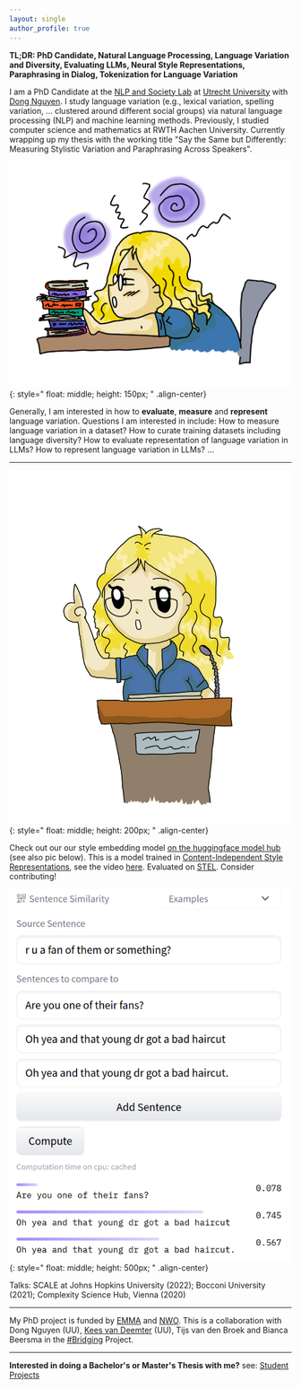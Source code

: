 ```yaml
---
layout: single
author_profile: true
---
```


**TL;DR: PhD Candidate, Natural Language Processing, Language Variation and Diversity, Evaluating LLMs, Neural Style Representations, Paraphrasing in Dialog, Tokenization for Language Variation**

I am a PhD Candidate at the [NLP and Society Lab](https://nlpsoc.github.io/) at [Utrecht University](https://www.uu.nl/en) with [Dong Nguyen](https://dongnguyen.nl/). I study language variation (e.g., lexical variation, spelling variation, ... clustered around different social groups) via natural language processing (NLP) and machine learning methods. Previously, I studied computer science and mathematics at RWTH Aachen University. Currently wrapping up my thesis with the working title "Say the Same but Differently: Measuring Stylistic Variation and Paraphrasing Across Speakers".

![drawn Anna research](./assets/images/me_blue_research.PNG){: style=" float: middle; height: 150px; " .align-center}

Generally, I am interested in how to **evaluate**, **measure** and **represent** language variation. Questions I am interested in include: How to measure language variation in a dataset? How to curate training datasets including language diversity? How to evaluate representation of language variation in LLMs? How to represent language variation in LLMs? ...

---

![drawn Anna presents](./assets/images/me_talk_blue.PNG){: style=" float: middle; height: 200px; " .align-center}

Check out our our style embedding model [on the huggingface model hub](https://huggingface.co/AnnaWegmann/Style-Embedding) (see also pic below). This is a model trained in [Content-Independent Style Representations](https://aclanthology.org/2022.repl4nlp-1.26/), see the video [here](https://www.youtube.com/watch?v=QHW7pfwJ56E). Evaluated on [STEL](https://github.com/nlpsoc/STEL). Consider contributing!

![example style representations](./assets/images/Style-Model.png){: style=" float: middle; height: 500px; " .align-center}

Talks: SCALE at Johns Hopkins University (2022); Bocconi University (2021); Complexity Science Hub, Vienna (2020)

---

My PhD project is funded by [EMMA](https://www.emma.nl/) and [NWO](https://www.nwo.nl/en). This is a collaboration with Dong Nguyen (UU), [Kees van Deemter](https://www.uu.nl/staff/CJvanDeemter?t=0) (UU),  Tijs van den Broek and Bianca Beersma in the [#Bridging](https://nwo-bridging.github.io/) Project.

---

**Interested in doing a Bachelor's or Master's Thesis with me?** see: [Student Projects](https://annawegmann.github.io/student-projects/)




